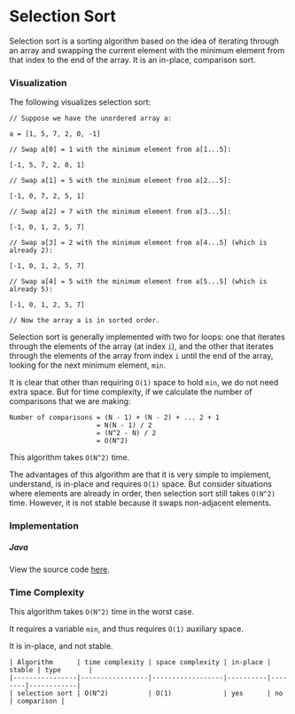 # Selection Sort

Selection sort is a sorting algorithm based on the idea of iterating through an array and swapping 
the current element with the minimum element from that index to the end of the array. It is an 
in-place, comparison sort.

### Visualization

The following visualizes selection sort:

```
// Suppose we have the unordered array a:

a = [1, 5, 7, 2, 0, -1]

// Swap a[0] = 1 with the minimum element from a[1...5]:

[-1, 5, 7, 2, 0, 1]

// Swap a[1] = 5 with the minimum element from a[2...5]:

[-1, 0, 7, 2, 5, 1]

// Swap a[2] = 7 with the minimum element from a[3...5]:

[-1, 0, 1, 2, 5, 7]

// Swap a[3] = 2 with the minimum element from a[4...5] (which is already 2):

[-1, 0, 1, 2, 5, 7]

// Swap a[4] = 5 with the minimum element from a[5...5] (which is already 5):

[-1, 0, 1, 2, 5, 7]

// Now the array a is in sorted order.
```

Selection sort is generally implemented with two for loops: one that iterates through the elements 
of the array (at index `i`), and the other that iterates through the elements of the array from 
index `i` until the end of the array, looking for the next minimum element, `min`.

It is clear that other than requiring `O(1)` space to hold `min`, we do not need extra space. But 
for time complexity, if we calculate the number of comparisons that we are making:

```
Number of comparisons = (N - 1) + (N - 2) + ... 2 + 1
                      = N(N - 1) / 2
                      = (N^2 - N) / 2
                      = O(N^2)
```

This algorithm takes `O(N^2)` time.

The advantages of this algorithm are that it is very simple to implement, understand, is in-place 
and requires `O(1)` space. But consider situations where elements are already in order, then 
selection sort still takes `O(N^2)` time. However, it is not stable because it swaps non-adjacent 
elements.

### Implementation

##### Java

View the source code [here](https://github.com/algorithm-helper/implementations/blob/master/java/com/algorithmhelper/algorithms/sorting/SelectionSort.java).

<script src="https://gist.github.com/eliucs/482f87df3f924cce9043898acd057d80.js"></script>

### Time Complexity

This algorithm takes `O(N^2)` time in the worst case.

It requires a variable `min`, and thus requires `O(1)` auxiliary space.

It is in-place, and not stable.

```
| Algorithm      | time complexity | space complexity | in-place | stable | type       |
|----------------|-----------------|------------------|----------|--------|------------|
| selection sort | O(N^2)          | O(1)             | yes      | no     | comparison |
```